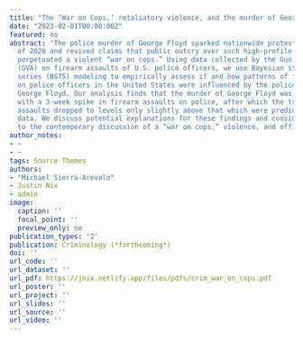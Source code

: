 ```yaml
---
title: "The ‘War on Cops,’ retaliatory violence, and the murder of George Floyd"
date: "2023-02-01T00:00:00Z"
featured: no
abstract: "The police murder of George Floyd sparked nationwide protests in the summer
  of 2020 and revived claims that public outcry over such high-profile police killings
  perpetuated a violent “war on cops.” Using data collected by the Gun Violence Archive
  (GVA) on firearm assaults of U.S. police officers, we use Bayesian structural time
  series (BSTS) modeling to empirically assess if and how patterns of firearm assault
  on police officers in the United States were influenced by the police murder of
  George Floyd. Our analysis finds that the murder of George Floyd was associated
  with a 3-week spike in firearm assaults on police, after which the trend in firearms
  assaults dropped to levels only slightly above that which were predicted by pre-Floyd
  data. We discuss potential explanations for these findings and consider their relevance
  to the contemporary discussion of a “war on cops,” violence, and officer safety."
author_notes:
- ~
- ~
tags: Source Themes
authors:
- "Michael Sierra-Arevalo"
- Justin Nix
- admin
image:
  caption: ''
  focal_point: ''
  preview_only: no
publication_types: '2'
publication: Criminology (*forthcoming*)
doi: ''
url_code: ''
url_dataset: ''
url_pdf: https://jnix.netlify.app/files/pdfs/crim_war_on_cops.pdf
url_poster: ''
url_project: ''
url_slides: ''
url_source: ''
url_video: ''
---
```


